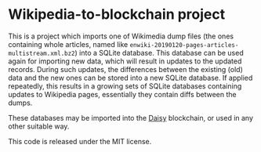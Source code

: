 # Wikipedia-to-blockchain project

This is a project which imports one of Wikimedia dump files (the ones containing whole articles, 
named like `enwiki-20190120-pages-articles-multistream.xml.bz2`) into a SQLite database. This
database can be used again for importing new data, which will result in updates to the updated
records. During such updates, the differences between the existing (old) data and the new ones
can be stored into a new SQLite database. If applied repeatedly, this results in a growing
sets of SQLite databases containing updates to Wikipedia pages, essentially they contain diffs
between the dumps. 

These databases may be imported into the [Daisy](https://github.com/ivoras/daisy) blockchain,
or used in any other suitable way.

This code is released under the MIT license.
